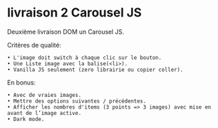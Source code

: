 # livraison 2 Carousel JS

Deuxième livraison DOM un Carousel JS.

  Critères de  qualité:

    • L'image doit switch à chaque clic sur le bouton.
    • Une Liste image avec la balise(<li>).
    • Vanilla JS seulement (zero librairie ou copier coller).

  En bonus:

    • Avec de vraies images.
    • Mettre des options suivantes / précédentes.
    • Afficher les nombres d'items (3 points => 3 images) avec mise en avant de l’image active.
    • Dark mode.
